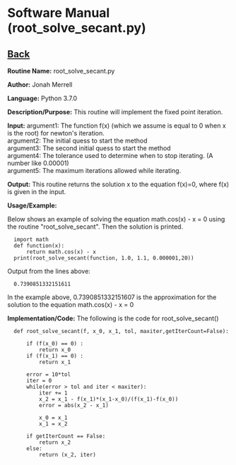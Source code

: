 # Software Manual (root_solve_secant.py)

## [Back](../)

**Routine Name:**           root_solve_secant.py

**Author:** Jonah Merrell

**Language:** Python 3.7.0

**Description/Purpose:** This routine will implement the fixed point iteration.

**Input:** argument1: The function f(x) (which we assume is equal to 0 when x is the root) for newton's iteration.<br>
		   argument2: The initial quess to start the method<br>
		   argument3: The second initial quess to start the method<br>
           argument4: The tolerance used to determine when to stop iterating. (A number like 0.00001)<br>
		   argument5: The maximum iterations allowed while iterating.<br>

**Output:** This routine returns the solution x to the equation f(x)=0, where f(x) is given in the input.

**Usage/Example:**

Below shows an example of solving the equation math.cos(x) - x = 0 using the routine "root_solve_secant".
 Then the solution is printed.

      import math
	  def function(x):
          return math.cos(x) - x
      print(root_solve_secant(function, 1.0, 1.1, 0.000001,20))

Output from the lines above:

      0.7390851332151611

In the example above, 0.7390851332151607 is the approximation for the solution to the equation math.cos(x) - x = 0

**Implementation/Code:** The following is the code for root_solve_secant()

      def root_solve_secant(f, x_0, x_1, tol, maxiter,getIterCount=False):

          if (f(x_0) == 0) :
              return x_0
          if (f(x_1) == 0) :
              return x_1

          error = 10*tol
          iter = 0
          while(error > tol and iter < maxiter):
              iter += 1
              x_2 = x_1 - f(x_1)*(x_1-x_0)/(f(x_1)-f(x_0))
              error = abs(x_2 - x_1)

              x_0 = x_1
              x_1 = x_2

          if getIterCount == False:
              return x_2
          else:
              return (x_2, iter)
